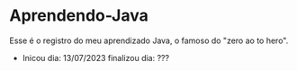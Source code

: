 # Aprendendo-Java
 Esse é o registro do meu aprendizado Java, o famoso do "zero ao to hero".
 
- Inicou dia: 13/07/2023 finalizou dia: ???

